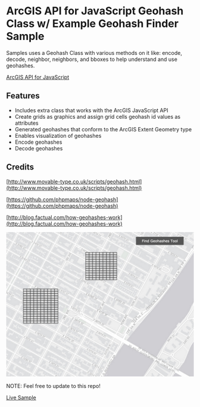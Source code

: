 # ArcGIS API for JavaScript Geohash Class w/ Example Geohash Finder Sample

Samples uses a Geohash Class with various methods on it like: encode, decode, neighbor, neighbors, and bboxes to help
understand and use geohashes.

[ArcGIS API for JavaScript](https://developers.arcgis.com/javascript/)


## Features

* Includes extra class that works with the ArcGIS JavaScript API
* Create grids as graphics and assign grid cells geohash id values as attributes
* Generated geohashes that conform to the ArcGIS Extent Geometry type
* Enables visualization of geohashes
* Encode geohashes
* Decode geohashes

## Credits

[http://www.movable-type.co.uk/scripts/geohash.html](http://www.movable-type.co.uk/scripts/geohash.html)

[https://github.com/phpmaps/node-geohash](https://github.com/phpmaps/node-geohash)

[http://blog.factual.com/how-geohashes-work](http://blog.factual.com/how-geohashes-work)


![alt text](https://raw.githubusercontent.com/Esri/developer-support/master/repository-images/geohashes.png "Client heatmap")

NOTE: Feel free to update to this repo!

[Live Sample](http://esri.github.io/developer-support/web-js/3.x/geohash-class-and-finder/example.html)
